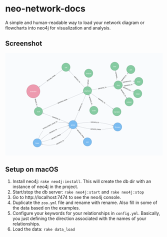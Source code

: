 # neo-network-docs

A simple and human-readable way to load your network diagram or flowcharts into neo4j for visualization and analysis.

## Screenshot

![neo-network-docs](https://github.com/bsamm/neo-network-docs/blob/master/screenshots/system.png "Network Image")

## Setup on macOS

1. Install neo4j: `rake neo4j:install`. This will create the db dir with an instance of neo4j in the project.
2. Start/stop the db server: `rake neo4j:start` and `rake neo4j:stop`
3. Go to http://localhost:7474 to see the neo4j console.
4. Duplicate the `zoo.yml` file and rename with rename. Also fill in some of the data based on the examples.
5. Configure your keywords for your relationships in `config.yml`. Basically, you just defining the direction associated with the names of your relationships.
6. Load the data: `rake data_load`
